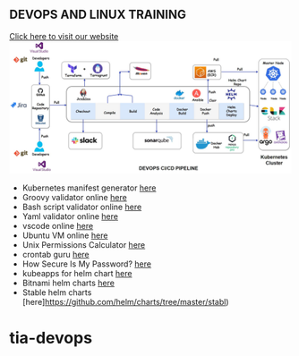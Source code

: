 ## DEVOPS AND LINUX TRAINING
[Click here to visit our website](https://www.devopseasylearning.com/)
![](/images/devops-pipeline.JPG)


- Kubernetes manifest generator [here](https://k8syaml.com)
- Groovy validator online [here](https://onecompiler.com/groovy)
- Bash script validator online [here](https://replit.com/languages/bash)
- Yaml validator online [here](http://www.yamllint.com)
- vscode online [here](https://vscode.dev)
- Ubuntu VM online [here](https://linuxcontainers.org/lxd/try-it)
- Unix Permissions Calculator [here](http://permissions-calculator.org)
- crontab guru [here](https://crontab.guru)
- How Secure Is My Password? [here](https://www.security.org/how-secure-is-my-password/)
- kubeapps for helm chart [here](https://hub.kubeapps.com)
- Bitnami helm charts [here](https://github.com/bitnami/charts)
- Stable helm charts [here]https://github.com/helm/charts/tree/master/stabl)

# tia-devops
